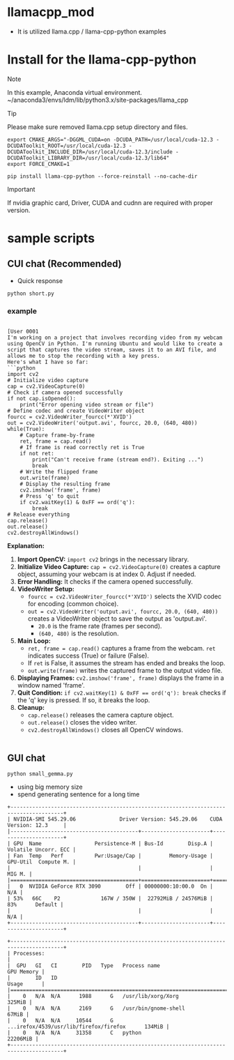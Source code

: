 # llamacpp_mod
- It is utilized llama.cpp / llama-cpp-python  examples

# Install for the llama-cpp-python

> [!NOTE]
> In this example, Anaconda virtual environment.
> ~/anaconda3/envs/ldm/lib/python3.x/site-packages/llama_cpp

> [!TIP]
> Please make sure removed llama.cpp setup directory and files.

```
export CMAKE_ARGS="-DGGML_CUDA=on -DCUDA_PATH=/usr/local/cuda-12.3 -DCUDAToolkit_ROOT=/usr/local/cuda-12.3 -DCUDAToolkit_INCLUDE_DIR=/usr/local/cuda-12.3/include -DCUDAToolkit_LIBRARY_DIR=/usr/local/cuda-12.3/lib64"
export FORCE_CMAKE=1

```
```
pip install llama-cpp-python --force-reinstall --no-cache-dir

```

> [!IMPORTANT]
> If nvidia graphic card, Driver, CUDA and cudnn are required with proper version.


# sample scripts

## CUI chat (Recommended)
- Quick response

```
python short.py

```
### example

```

[User 0001
I'm working on a project that involves recording video from my webcam using OpenCV in Python. I'm running Ubuntu and would like to create a script that captures the video stream, saves it to an AVI file, and allows me to stop the recording with a key press.
Here's what I have so far:
```python
import cv2
# Initialize video capture
cap = cv2.VideoCapture(0)  
# Check if camera opened successfully
if not cap.isOpened():
    print("Error opening video stream or file")
# Define codec and create VideoWriter object
fourcc = cv2.VideoWriter_fourcc(*'XVID')
out = cv2.VideoWriter('output.avi', fourcc, 20.0, (640, 480))
while(True):
    # Capture frame-by-frame
    ret, frame = cap.read()
    # If frame is read correctly ret is True
    if not ret:
        print("Can't receive frame (stream end?). Exiting ...")
        break
    # Write the flipped frame
    out.write(frame)
    # Display the resulting frame
    cv2.imshow('frame', frame)
    # Press 'q' to quit
    if cv2.waitKey(1) & 0xFF == ord('q'):
        break
# Release everything
cap.release()
out.release()
cv2.destroyAllWindows()
```
**Explanation:**
1. **Import OpenCV:** `import cv2` brings in the necessary library.
2. **Initialize Video Capture:** `cap = cv2.VideoCapture(0)` creates a capture object, assuming your webcam is at index 0. Adjust if needed.
3. **Error Handling:** It checks if the camera opened successfully.
4. **VideoWriter Setup:**
   - `fourcc = cv2.VideoWriter_fourcc(*'XVID')` selects the XVID codec for encoding (common choice).
   - `out = cv2.VideoWriter('output.avi', fourcc, 20.0, (640, 480))` creates a VideoWriter object to save the output as 'output.avi'.
     - `20.0` is the frame rate (frames per second).
     - `(640, 480)` is the resolution.
5. **Main Loop:**
   - `ret, frame = cap.read()` captures a frame from the webcam. `ret` indicates success (True) or failure (False).
   - If `ret` is False, it assumes the stream has ended and breaks the loop.
   - `out.write(frame)` writes the captured frame to the output video file.
6. **Displaying Frames:** `cv2.imshow('frame', frame)` displays the frame in a window named 'frame'.
7. **Quit Condition:** `if cv2.waitKey(1) & 0xFF == ord('q'): break` checks if the 'q' key is pressed. If so, it breaks the loop.
8. **Cleanup:**
   - `cap.release()` releases the camera capture object.
   - `out.release()` closes the video writer.
   - `cv2.destroyAllWindows()` closes all OpenCV windows.
```
```




## GUI chat

```
python small_gemma.py

```
- using big memory size
- spend generating sentence for a long time

```
+---------------------------------------------------------------------------------------+
| NVIDIA-SMI 545.29.06              Driver Version: 545.29.06    CUDA Version: 12.3     |
|-----------------------------------------+----------------------+----------------------+
| GPU  Name                 Persistence-M | Bus-Id        Disp.A | Volatile Uncorr. ECC |
| Fan  Temp   Perf          Pwr:Usage/Cap |         Memory-Usage | GPU-Util  Compute M. |
|                                         |                      |               MIG M. |
|=========================================+======================+======================|
|   0  NVIDIA GeForce RTX 3090        Off | 00000000:10:00.0  On |                  N/A |
| 53%   66C    P2             167W / 350W |  22792MiB / 24576MiB |     83%      Default |
|                                         |                      |                  N/A |
+-----------------------------------------+----------------------+----------------------+
                                                                                         
+---------------------------------------------------------------------------------------+
| Processes:                                                                            |
|  GPU   GI   CI        PID   Type   Process name                            GPU Memory |
|        ID   ID                                                             Usage      |
|=======================================================================================|
|    0   N/A  N/A      1988      G   /usr/lib/xorg/Xorg                          325MiB |
|    0   N/A  N/A      2169      G   /usr/bin/gnome-shell                         67MiB |
|    0   N/A  N/A     10544      G   ...irefox/4539/usr/lib/firefox/firefox      134MiB |
|    0   N/A  N/A     31358      C   python                                    22206MiB |
+---------------------------------------------------------------------------------------+


```

